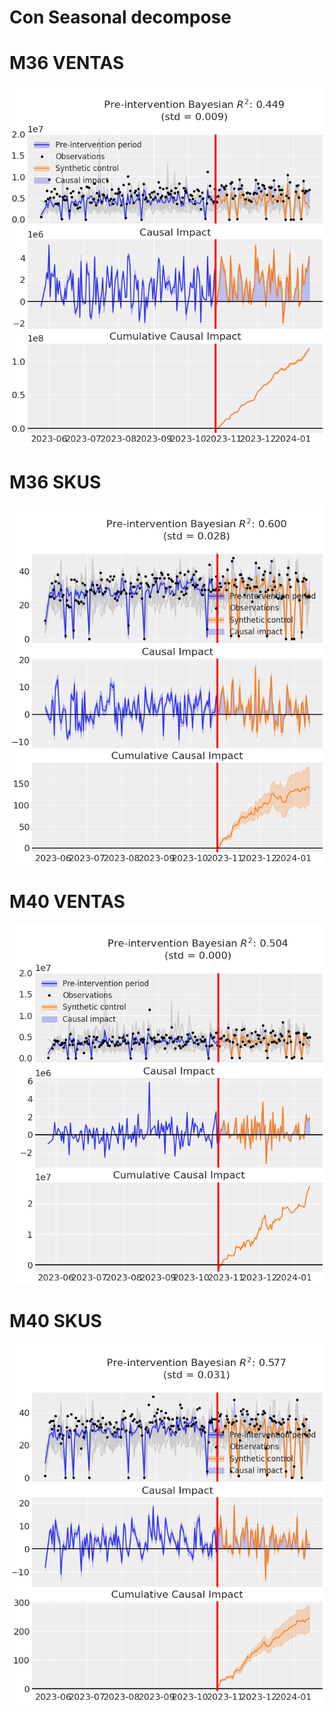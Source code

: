 # Con Seasonal decompose
# M36 VENTAS
![M36-sells-smooth2.png](Images%2FM36-sells-smooth2.png)
# M36 SKUS
![M36-skus_count-smooth2.png](Images%2FM36-skus_count-smooth2.png)
# M40 VENTAS
![M40-sells-smooth2.png](Images%2FM40-sells-smooth2.png)
# M40 SKUS
![M40-skus_count-smooth2.png](Images%2FM40-skus_count-smooth2.png)